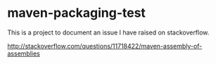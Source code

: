maven-packaging-test
====================

This is a project to document an issue I have raised on stackoverflow.

http://stackoverflow.com/questions/11718422/maven-assembly-of-assemblies